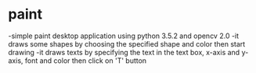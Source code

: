 # paint
-simple paint desktop application using python 3.5.2 and opencv 2.0
-it draws some shapes by choosing the specified shape and color then start drawing
-it draws texts by specifying the text in the text box, x-axis and y-axis, font and color then click on 'T' button 
